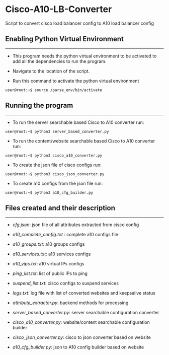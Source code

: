 # Cisco-A10-LB-Converter
 Script to convert cisco load balancer config to A10 load balancer config

## Enabling Python Virtual Environment 
---
- This program needs the python virtual environment to be activated to add all the dependencies to run the program. 
 
- Navigate to the location of the script. 

- Run this command to activate the python virtual environment 

```console 
user@root:~$ source /parse_env/bin/activate
```

## Running the program
---

- To run the server searchable based Cisco to A10 converter run:

```console 
user@root:~$ python3 server_based_converter.py
```

- To run the content/website searchable based Cisco to A10 converter run:

```console 
user@root:~$ python3 cisco_a10_converter.py
```

- To create the json file of cisco configs run:

```console
user@root:~$ python3 cisco_json_converter.py
```

- To create a10 configs from the json file run:

```console
user@root:~$ python3 a10_cfg_builder.py
```

## Files created and their description
---
- *cfg.json*: json file of all attributes extracted from cisco config

- *a10_complete_config.txt* : complete a10 configs file

- *a10_groups.txt*: a10 groups configs

- *a10_services.txt*: a10 services configs

- *a10_vips.txt*: a10 virtual IPs configs

- *ping_list.txt*: list of public IPs to ping

- *suspend_list.txt*: cisco configs to suspend services

- *logs.txt*: log file with list of converted websites and keepsalive status

- *attribute_extractor.py*: backend methods for processing

- *server_based_converter.py*: server searchable configuration converter

- *cisco_a10_converter.py*: website/content searchable configuration builder

- *cisco_json_converter.py*: cisco to json converter based on website 

- *a10_cfg_builder.py*: json to A10 config builder based on website 




